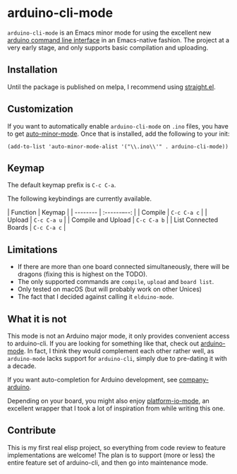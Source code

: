 # arduino-cli-mode

`arduino-cli-mode` is an Emacs minor mode for using the excellent new [arduino command line interface](https://github.com/arduino/arduino-cli)
in an Emacs-native fashion. The project at a very early stage, and only supports
basic compilation and uploading.


## Installation

Until the package is published on melpa, I recommend using [straight.el](https://github.com/raxod502/straight.el).


## Customization

If you want to automatically enable `arduino-cli-mode` on `.ino` files, you have to get [auto-minor-mode](https://github.com/joewreschnig/auto-minor-mode).
Once that is installed, add the following to your init:

```elisp
(add-to-list 'auto-minor-mode-alist '("\\.ino\\'" . arduino-cli-mode))
```

## Keymap

The default keymap prefix is `C-c C-a`.

The following keybindings are currently available.

| Function                | Keymap      |
| --------                | :------–--: |
| Compile                 | `C-c C-a c` |
| Upload                  | `C-c C-a u` |
| Compile and Upload      | `C-c C-a b` |
| List Connected Boards   | `C-c C-a c` |


## Limitations

* If there are more than one board connected simultaneously, there will be dragons (fixing this is highest on the TODO).
* The only supported commands are `compile`, `upload` and `board list`.
* Only tested on macOS (but will probably work on other Unices)
* The fact that I decided against calling it `elduino-mode`.


## What it is not

This mode is not an Arduino major mode, it only provides convenient access to arduino-cli.
If you are looking for something like that, check out [arduino-mode](https://github.com/stardiviner/arduino-mode/tree/23ae47c9f28f559e70b790b471f20310e163a39b).
In fact, I think they would complement each other rather well, as `arduino-mode` lacks support 
for `arduino-cli`, simply due to pre-dating it with a decade.

If you want auto-completion for Arduino development, see [company-arduino](https://github.com/yuutayamada/company-arduino/tree/d7e369702b8eee63e6dfdeba645ce28b6dc66fb1).

Depending on your board, you might also enjoy [platform-io-mode](https://github.com/ZachMassia/PlatformIO-Mode),
an excellent wrapper that I took a lot of inspiration from while writing this one.


## Contribute

This is my first real elisp project, so everything from code review to feature implementations are welcome!
The plan is to support (more or less) the entire feature set of arduino-cli, and then go into maintenance mode.
